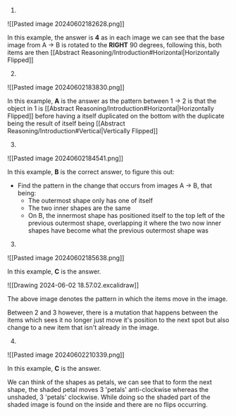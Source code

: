 1.

![[Pasted image 20240602182628.png]]

In this example, the answer is **4** as in each image we can see that the base image from A -> B is rotated to the **RIGHT** 90 degrees, following this, both items are then [[Abstract Reasoning/Introduction#Horizontal|Horizontally Flipped]]

2.

![[Pasted image 20240602183830.png]]

In this example, **A** is the answer as the pattern between 1 -> 2 is that the object in 1 is [[Abstract Reasoning/Introduction#Horizontal|Horizontally Flipped]] before having a itself duplicated on the bottom with the duplicate being the result of itself being [[Abstract Reasoning/Introduction#Vertical|Vertically Flipped]]

3.

![[Pasted image 20240602184541.png]]

In this example, **B** is the correct answer, to figure this out:

- Find the pattern in the change that occurs from images A -> B, that being:
	- The outermost shape only has one of itself
	- The two inner shapes are the same
	- On B, the innermost shape has positioned itself to the top left of the previous outermost shape, overlapping it where the two now inner shapes have become what the previous outermost shape was

3.

![[Pasted image 20240602185638.png]]

In this example, **C** is the answer.

![[Drawing 2024-06-02 18.57.02.excalidraw]]

The above image denotes the pattern in which the items move in the image.

Between 2 and 3 however, there is a mutation that happens between the items which sees it no longer just move it's position to the next spot but also change to a new item that isn't already in the image.

4.

![[Pasted image 20240602210339.png]]

In this example, **C** is the answer.

We can think of the shapes as petals, we can see that to form the next shape, the shaded petal moves 3 'petals' anti-clockwise whereas the unshaded, 3 'petals' clockwise. While doing so the shaded part of the shaded image is found on the inside and there are no flips occurring.